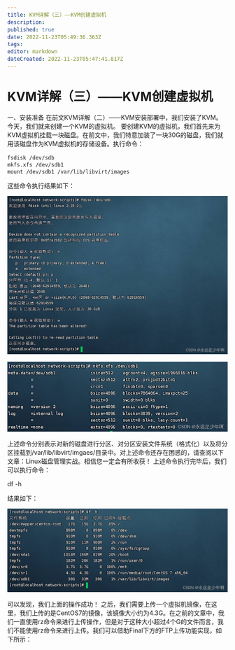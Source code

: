 ```yaml
---
title: KVM详解（三）——KVM创建虚拟机
description: 
published: true
date: 2022-11-23T05:49:36.363Z
tags: 
editor: markdown
dateCreated: 2022-11-23T05:47:41.817Z
---
```


# KVM详解（三）——KVM创建虚拟机
一、安装准备
在前文KVM详解（二）——KVM安装部署中，我们安装了KVM。今天，我们就来创建一个KVM的虚拟机。
要创建KVM的虚拟机，我们首先来为KVM虚拟机挂载一块磁盘。在前文中，我们特意加装了一块30G的磁盘，我们就用该磁盘作为KVM虚拟机的存储设备。执行命令：

```
fsdisk /dev/sdb
mkfs.xfs /dev/sdb1
mount /dev/sdb1 /var/lib/libvirt/images
```

这些命令执行结果如下：

![2022-11-23_83860.png](/2022-11-23_83860.png)

![2022-11-23_29332.png](/2022-11-23_29332.png)

上述命令分别表示对新的磁盘进行分区、对分区安装文件系统（格式化）以及将分区挂载到/var/lib/libvirt/imgaes/目录中。对上述命令还存在困惑的，请查阅以下文章：Linux磁盘管理实战。相信您一定会有所收获！
上述命令执行完毕后，我们可以执行命令：

df -h

结果如下：

![2022-11-23_19127.png](/2022-11-23_19127.png)

可以发现，我们上面的操作成功！
之后，我们需要上传一个虚拟机镜像，在这里，我们上传的是CentOS7的镜像，该镜像大小约为4.3G。在之前的文章中，我们一直使用rz命令来进行上传操作，但是对于这种大小超过4个G的文件而言，我们不能使用rz命令来进行上传。我们可以借助Final下方的FTP上传功能实现，如下所示：
